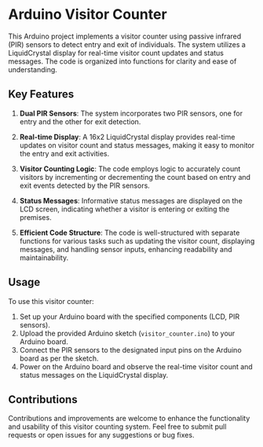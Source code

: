 # Arduino Visitor Counter

This Arduino project implements a visitor counter using passive infrared (PIR) sensors to detect entry and exit of individuals. The system utilizes a LiquidCrystal display for real-time visitor count updates and status messages. The code is organized into functions for clarity and ease of understanding.

## Key Features

1. **Dual PIR Sensors**: The system incorporates two PIR sensors, one for entry and the other for exit detection.

2. **Real-time Display**: A 16x2 LiquidCrystal display provides real-time updates on visitor count and status messages, making it easy to monitor the entry and exit activities.

3. **Visitor Counting Logic**: The code employs logic to accurately count visitors by incrementing or decrementing the count based on entry and exit events detected by the PIR sensors.

4. **Status Messages**: Informative status messages are displayed on the LCD screen, indicating whether a visitor is entering or exiting the premises.

5. **Efficient Code Structure**: The code is well-structured with separate functions for various tasks such as updating the visitor count, displaying messages, and handling sensor inputs, enhancing readability and maintainability.

## Usage

To use this visitor counter:

1. Set up your Arduino board with the specified components (LCD, PIR sensors).
2. Upload the provided Arduino sketch (`visitor_counter.ino`) to your Arduino board.
3. Connect the PIR sensors to the designated input pins on the Arduino board as per the sketch.
4. Power on the Arduino board and observe the real-time visitor count and status messages on the LiquidCrystal display.

## Contributions

Contributions and improvements are welcome to enhance the functionality and usability of this visitor counting system. Feel free to submit pull requests or open issues for any suggestions or bug fixes.
